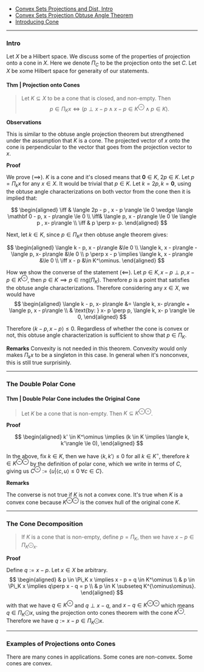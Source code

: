 - [Convex Sets Projections and Dist, Intro](Convex%20Sets%20Projections%20and%20Dist,%20Intro.md)
- [Convex Sets Projection Obtuse Angle Theorem](Convex%20Sets%20Projection%20Obtuse%20Angle%20Theorem.md)
- [Introducing Cone](Introducing%20Cone.md)

---
### **Intro**

Let $X$ be a Hilbert space. 
We discuss some of the properties of projection onto a cone in $X$. 
Here we denote $\Pi_C$ to be the projection onto the set $C$. 
Let $X$ be xome Hilbert space for generaity of our statements. 


#### **Thm | Projection onto Cones**
> Let $K \subseteq X$ to be a cone that is closed, and non-empty. Then 
> $$
>     p \in \Pi_Kx \iff
>     (p \perp x - p \wedge x - p \in K^{\ominus} \wedge p \in K). 
> $$

**Observations**

This is similar to the obtuse angle projection theorem but strengthened under the assumption that $K$ is a cone. 
The projected vector of $x$ onto the cone is perpendicular to the vector that goes from the projection vector to $x$. 

**Proof**

We prove $(\implies)$. 
$K$ is a cone and it's closed means that $\mathbf 0 \in K$, $2p \in K$. 
Let $p = \Pi_k x$ for any $x \in X$. 
It would be trivial that $p \in K$. 
Let $k = 2p, k = \mathbf 0$, using the obtuse angle characterizations on both vector from the cone then it is implied that: 

$$
\begin{aligned}
    \iff & \langle 2p - p , x - p \rangle 
    \le 0 \wedge 
    \langle \mathbf 0 - p, x - p\rangle \le 0
    \\
    \iff& 
    \langle p, x - p\rangle 
    \le 0 \le \langle p , x- p\rangle 
    \\
    \iff &  p \perp x- p. 
\end{aligned}
$$

Next, let $k \in K$, since $p \in \Pi_K x$ then obtuse angle theorem gives: 

$$
\begin{aligned}
    \langle  k - p, x - p\rangle &\le 0 
    \\
    \langle k, x - p\rangle - \langle p, x- p\rangle &\le 0
    \\
    p \perp x - p \implies 
    \langle k, x - p\rangle &\le 0 
    \\
    \iff x - p &\in K^\ominus. 
\end{aligned}
$$

How we show the converse of the statement $(\impliedby)$. 
Let $p \in K, x - p \perp p, x- p\in K^\ominus$, then $p \in K \implies p \in \text{rng}(\Pi_K)$. 
Therefore $p$ is a point that satisfies the obtuse angle characterizations. 
Therefore considering any $x \in X$, we would have 
$$
\begin{aligned}
    \langle k - p, x- p\rangle
    &= \langle k, x- p\rangle + \langle p, x - p\rangle
    \\
    & \text{by: } x- p \perp p, \langle k, x- p \rangle \le 0, 
\end{aligned}
$$

Therefore $\langle k - p, x - p \rangle\le 0$. 
Regardless of whether the cone is convex or not, this obtuse angle characterization is sufficient to show that $p \in \Pi_K$. 

**Remarks**
Convexity is not needed in this theorem. 
Convexity would only makes $\Pi_k x$ to be a singleton in this case. 
In general when it's nonconvex, this is still true surprisinly. 



---
### **The Double Polar Cone**

#### **Thm | Double Polar Cone includes the Original Cone**
> Let $K$ be a cone that is non-empty. Then $K \subseteq K^{\ominus\ominus}$. 

**Proof**

$$
\begin{aligned}
    k' \in K^\ominus \implies (k \in K \implies \langle k, k'\rangle \le 0),
\end{aligned}
$$

In the above, fix $k \in K$, then we have $\langle k, k'\rangle\le 0$ for all $k\in K^\circ$, therefore $k \in K^{\ominus\ominus}$ by the definition of polar cone, which we write in terms of $C$, giving us $C^\ominus := \{u | \langle c, u\rangle \le 0 \; \forall c \in C\}$. 

**Remarks**

The converse is not true if $K$ is not a convex cone. 
It's true when $K$ is a convex cone because $K^{\ominus\ominus}$ is the convex hull of the original cone $K$. 

---
### **The Cone Decomposition**
> If $K$ is a cone that is non-empty, define $p = \Pi_K$, then we have $x - p \in \Pi_{K^{\ominus} x}$. 

**Proof**

Define $q := x - p$. 
Let $x \in X$ be arbitrary. 
$$
\begin{aligned}
    & p \in \Pi_K x \implies x - p = q \in K^\ominus
    \\
    & p \in \Pi_K x \implies q\perp x - q = p
    \\
    & p \in K \subseteq K^{\ominus\ominus}. 
\end{aligned}
$$

with that we have $q \in K^\ominus$ and $q \perp x - q$, and $x - q \in K^{\ominus\ominus}$ which means $q \in \Pi_{K^\ominus}x$, using the projection onto cones theorem with the cone $K^{\ominus}$. 
Therefore we have $q := x - p \in \Pi_{K^\ominus} x$. 

---
### **Examples of Projections onto Cones**


There are many cones in applications. 
Some cones are non-convex. 
Some cones are convex. 



